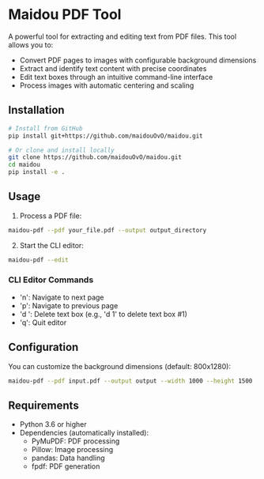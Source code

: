# Maidou PDF Tool

A powerful tool for extracting and editing text from PDF files. This tool allows you to:
- Convert PDF pages to images with configurable background dimensions
- Extract and identify text content with precise coordinates
- Edit text boxes through an intuitive command-line interface
- Process images with automatic centering and scaling

## Installation

```bash
# Install from GitHub
pip install git+https://github.com/maidouOvO/maidou.git

# Or clone and install locally
git clone https://github.com/maidouOvO/maidou.git
cd maidou
pip install -e .
```

## Usage

1. Process a PDF file:
```bash
maidou-pdf --pdf your_file.pdf --output output_directory
```

2. Start the CLI editor:
```bash
maidou-pdf --edit
```

### CLI Editor Commands
- 'n': Navigate to next page
- 'p': Navigate to previous page
- 'd <number>': Delete text box (e.g., 'd 1' to delete text box #1)
- 'q': Quit editor

## Configuration

You can customize the background dimensions (default: 800x1280):
```bash
maidou-pdf --pdf input.pdf --output output --width 1000 --height 1500
```

## Requirements
- Python 3.6 or higher
- Dependencies (automatically installed):
  - PyMuPDF: PDF processing
  - Pillow: Image processing
  - pandas: Data handling
  - fpdf: PDF generation
